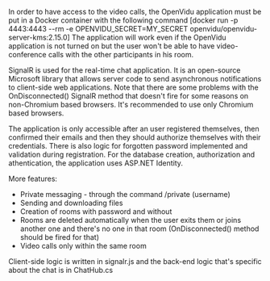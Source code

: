 In order to have access to the video calls, the OpenVidu application must be put in a Docker container with the following command [docker run -p 4443:4443 --rm -e OPENVIDU_SECRET=MY_SECRET openvidu/openvidu-server-kms:2.15.0]
The application will work even if the OpenVidu application is not turned on but the user won't be able to have video-conference calls with the other participants in his room.

SignalR is used for the real-time chat application. It is an open-source Microsoft library that allows server code to send asynchronous notifications to client-side web applications.
Note that there are some problems with the OnDisconnected() SignalR method that doesn't fire for some reasons on non-Chromium based browsers. It's recommended to use only Chromium based browsers.

The application is only accessible after an user registered themselves, then confirmed their emails and then they should authorize themselves with their credentials. There is also logic for forgotten password implemented and validation during registration.
For the database creation, authorization and athentication, the application uses ASP.NET Identity.

More features:
- Private messaging - through the command /private (username)
- Sending and downloading files
- Creation of rooms with password and without
- Rooms are deleted automatically when the user exits them or joins another one and there's no one in that room (OnDisconnected() method should be fired for that)
- Video calls only within the same room

Client-side logic is written in signalr.js and the back-end logic that's specific about the chat is in ChatHub.cs
